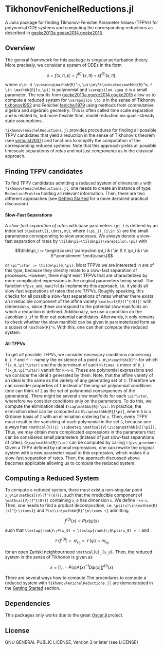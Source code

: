 # TikhonovFenichelReductions.jl

A Julia package for finding Tikhonov-Fenichel Parameter Values (TFPVs) for
polynomial ODE systems and computing the corresponding reductions as described
in [goeke2013a,goeke2014,goeke2015](@cite).

## Overview
The general framework for this package is singular perturbation theory.
More precisely, we consider a system of ODEs in the form 
```math
\dot{x} = f(x,\pi, \varepsilon) = f^{(0)}(x,\pi) + \varepsilon f^{(1)}(x,\pi), 
```
where ``x\in U \subseteq\mathbb{R}^n``, ``\pi\in\Pi\subseteq\mathbb{R}^m``, ``f
\in \mathbb{R}[x,\pi]`` is polynomial and ``\varepsilon \geq 0`` is a small
parameter. 
The results from [goeke2013a,goeke2014,goeke2015](@cite) allow us to compute a
reduced system for ``\varepsilon \to 0`` in the sense of Tikhonov
[tikhonov1952](@cite) and Fenichel [fenichel1979](@cite) using methods from
commutative algebra and algebraic geometry. 
This is often called time scale separation and is related to, but more flexible
than, model reduction via quasi-stready state assumptions.

`TikhonovFenichelReductions.jl` provides procedures for finding all possible
TFPV candidates that yield a reduction in the sense of Tikhonov's theorem (see
[verhulst2007](@cite)) and functions to simplify the computation of the
corresponding reduced systems.
Note that this approach yields all possible timescale separations of _rates_ and
not just _components_ as in the classical approach.

## Finding TFPV candidates
To find TFPV candidates admitting a reduced system of dimension ``s`` with
`TikhonovFenichelReductions.jl`, one needs to create an instance of type
`ReductionProblem` holding all relevant information. 
Then, there are two different approaches (see [Getting Started](@ref) for a
more dertailed practical discussion).

#### Slow-Fast Separations
A _slow-fast separation of rates_ with base parameters ``\pi_i`` is defined by
an index set ``S\subset\{1,\dots,m\}``, where ``(\pi_i)_{i\in S}`` are the
small parameters corresponding to slow processes. 
We always denote a slow-fast separation of rates by
``\tilde\pi=\tilde\pi(\varepsilon,\pi)`` with 
```math
\tilde\pi_i := \begin{cases}
\varepsilon \pi_i & i \in S \\ \pi_i & i \in S^\complement
\end{cases}
```
or ``\pi^\star := \tilde\pi(0,\pi)``.
Most TFPVs we are interested in are of this type, because they directly relate
to a slow-fast separation of processes.
However, there might exist TFPVs that are characterized by more complicated
expressions in the original parameters being small. 
The function `tfpvs_and_manifolds` implements this approach, i.e. it yields all
slow-fast separations of rates that are TFPVs.
Roughly speaking, this checks for all possible slow-fast separations of rates
whether there exists an irreducible component of the affine variety
``\mathcal{V}(f^{(0)})`` with dimension ``s``, since these correspond to the
potential slow manifolds on which a reduction is defined.
Additionally, we use a condition on the Jacobian ``D_1f`` to filter out
potential candidates. 
Afterwards, it only remains to check whether the slow manifold can be given in
parameterized form as a subset of ``\mathbb{R}^n``. 
With this, one can then compute the reduced system.


#### All TFPVs
To get *all* possible TFPVs, we consider necessary conditions concerning
``D_1 f`` and ``f`` -- namely the existence of a point ``x_0\in\mathbb{R}^n``
for which ``f(x_0,\pi^\star)`` and the determinant of each ``k\times k`` minor
of ``D_1 f(x_0,\pi^\star)`` vanish for ``k>n-s``.
These are polynomial expressions and we consider the ideal ``I`` generated by
them. 
Note, that the affine variety of an ideal is the same as the variety of any
generating set of ``I``. 
Therefore we can consider properties of ``I`` instead of the original polynomial
conditions (one can think of ``I`` as the set of polynomial consequences of the
generators).
There might be several slow manifolds for each ``\pi^\star``, wherefore we
consider conditions only on the parameters. 
To do this, we compute the elimination ideal ``I\cap\mathbb{R}[\pi]``. 
In practice, the elimination ideal can be computed as ``G\cap\mathbb{R}[\pi]``,
where ``G`` is a Gröbner basis of ``I`` with an elimination ordering for ``x``.
Then, every TFPV must result in the vanishing of each polynomial in the set
``G``, because one always has ``\mathcal{V}(I) \subseteq
\mathcal{V}(I\cap\mathbb{R}[\pi])``.
Thus, we may obtain more complicated expressions in the parameters that can be
considered small parameters (instead of just slow-fast separations of rates).
``G\cap\mathbb{R}[\pi]`` can be computed by calling `tfpvs_groebner`. 
Given a TFPV defined by rational expressions, one can rewrite the original
system with a new parameter equal to this expression, which makes it a slow-fast
separation of rates. 
Then, the approach discussed above becomes applicable allowing us to compute the
reduced system.

## Computing a Reduced System 
To compute a reduced system, there must exist a non-singular point
``x_0\in\mathcal{V}(f^{(0)})``, such that the irreducible component of
``\mathcal{V}(f^{(0)})`` containing ``x_0`` has dimension ``s``. 
We define ``r=n-s``.
Then, one needs to find a product decomposition, i.e.
``\psi(x)\in\mathbb{R}(x)^{r\times1}`` and ``P(x)\in\mathbb{R}^{n\times r}``
admitting
```math
f^{(0)}(x) = P(x)\psi(x)
```
such that ``\textup{rank}\;P(x_0) = \textup{rank}\;D\psi(x_0) = r`` and 
```math 
\mathcal{V}(f^{(0)}) \cap \mathcal{U}_{x_0} = \mathcal{V}(\psi) \cap \mathcal{U}_{x_0}
```
for an open Zariski neighbourhood  ``\mathcal{U}_{x_0}``.
Then, the reduced system in the sense of Tikhonov is given as 
```math
\dot{x} = \left[1_n - P(x)A(x)^{-1} D\psi(x)\right] f^{(1)}(x)
```

There are several ways how to compute 
The procedures to compute a reduced system with `TikhonovFenichelReductions.jl`
are demonstrated in the [Getting Started](@ref) section.

## Dependencies
This packages only works due to the great [Oscar.jl](https://www.oscar-system.org/) project.

## License
GNU GENERAL PUBLIC LICENSE, Version 3 or later (see LICENSE)
